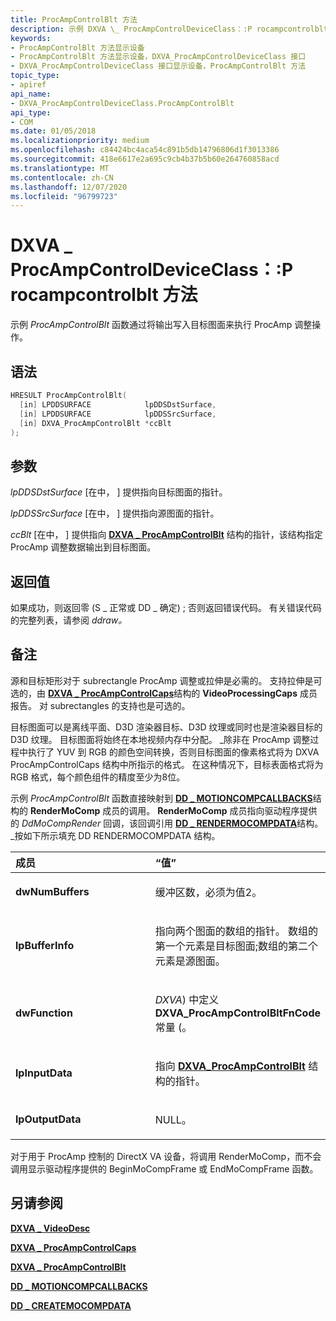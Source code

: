 ```yaml
---
title: ProcAmpControlBlt 方法
description: 示例 DXVA \_ ProcAmpControlDeviceClass：:P rocampcontrolblt 函数通过将输出写入目标图面来执行 ProcAmp 调整操作。
keywords:
- ProcAmpControlBlt 方法显示设备
- ProcAmpControlBlt 方法显示设备，DXVA_ProcAmpControlDeviceClass 接口
- DXVA_ProcAmpControlDeviceClass 接口显示设备，ProcAmpControlBlt 方法
topic_type:
- apiref
api_name:
- DXVA_ProcAmpControlDeviceClass.ProcAmpControlBlt
api_type:
- COM
ms.date: 01/05/2018
ms.localizationpriority: medium
ms.openlocfilehash: c84424bc4aca54c891b5db14796806d1f3013386
ms.sourcegitcommit: 418e6617e2a695c9cb4b37b5b60e264760858acd
ms.translationtype: MT
ms.contentlocale: zh-CN
ms.lasthandoff: 12/07/2020
ms.locfileid: "96799723"
---
```

# <a name="dxva_procampcontroldeviceclassprocampcontrolblt-method"></a>DXVA \_ ProcAmpControlDeviceClass：:P rocampcontrolblt 方法


示例 *ProcAmpControlBlt* 函数通过将输出写入目标图面来执行 ProcAmp 调整操作。

<a name="syntax"></a>语法
------

```cpp
HRESULT ProcAmpControlBlt(
  [in] LPDDSURFACE            lpDDSDstSurface,
  [in] LPDDSURFACE            lpDDSSrcSurface,
  [in] DXVA_ProcAmpControlBlt *ccBlt
);
```

<a name="parameters"></a>参数
----------

*lpDDSDstSurface* \[在中， \] 提供指向目标图面的指针。

*lpDDSSrcSurface* \[在中， \] 提供指向源图面的指针。

*ccBlt* \[在中， \] 提供指向 [**DXVA \_ ProcAmpControlBlt**](/windows-hardware/drivers/ddi/dxva/ns-dxva-_dxva_procampcontrolblt) 结构的指针，该结构指定 ProcAmp 调整数据输出到目标图面。

<a name="return-value"></a>返回值
------------

如果成功，则返回零 (S \_ 正常或 DD \_ 确定) ; 否则返回错误代码。 有关错误代码的完整列表，请参阅 *ddraw。*

<a name="remarks"></a>备注
-------

源和目标矩形对于 subrectangle ProcAmp 调整或拉伸是必需的。 支持拉伸是可选的，由 [**DXVA \_ ProcAmpControlCaps**](/windows-hardware/drivers/ddi/dxva/ns-dxva-_dxva_procampcontrolcaps)结构的 **VideoProcessingCaps** 成员报告。 对 subrectangles 的支持也是可选的。

目标图面可以是离线平面、D3D 渲染器目标、D3D 纹理或同时也是渲染器目标的 D3D 纹理。 目标图面将始终在本地视频内存中分配。 \_除非在 ProcAmp 调整过程中执行了 YUV 到 RGB 的颜色空间转换，否则目标图面的像素格式将为 DXVA ProcAmpControlCaps 结构中所指示的格式。 在这种情况下，目标表面格式将为 RGB 格式，每个颜色组件的精度至少为8位。

示例 *ProcAmpControlBlt* 函数直接映射到 [**DD \_ MOTIONCOMPCALLBACKS**](/windows/win32/api/ddrawint/ns-ddrawint-dd_motioncompcallbacks)结构的 **RenderMoComp** 成员的调用。 **RenderMoComp** 成员指向驱动程序提供的 *DdMoCompRender* 回调，该回调引用 [**DD \_ RENDERMOCOMPDATA**](/windows/win32/api/ddrawint/ns-ddrawint-dd_rendermocompdata)结构。 \_按如下所示填充 DD RENDERMOCOMPDATA 结构。

<table>
<colgroup>
<col width="50%" />
<col width="50%" />
</colgroup>
<thead>
<tr class="header">
<th align="left">成员</th>
<th align="left">“值”</th>
</tr>
</thead>
<tbody>
<tr class="odd">
<td align="left"><p><strong>dwNumBuffers</strong></p></td>
<td align="left"><p>缓冲区数，必须为值2。</p></td>
</tr>
<tr class="even">
<td align="left"><p><strong>lpBufferInfo</strong></p></td>
<td align="left"><p>指向两个图面的数组的指针。 数组的第一个元素是目标图面;数组的第二个元素是源图面。</p></td>
</tr>
<tr class="odd">
<td align="left"><p><strong>dwFunction</strong></p></td>
<td align="left"><p><em>DXVA</em>) 中定义<strong>DXVA_ProcAmpControlBltFnCode</strong>常量 (。</p></td>
</tr>
<tr class="even">
<td align="left"><p><strong>lpInputData</strong></p></td>
<td align="left"><p>指向 <a href="/windows-hardware/drivers/ddi/dxva/ns-dxva-_dxva_procampcontrolblt" data-raw-source="[&lt;strong&gt;DXVA_ProcAmpControlBlt&lt;/strong&gt;](/windows-hardware/drivers/ddi/dxva/ns-dxva-_dxva_procampcontrolblt)"><strong>DXVA_ProcAmpControlBlt</strong></a> 结构的指针。</p></td>
</tr>
<tr class="odd">
<td align="left"><p><strong>lpOutputData</strong></p></td>
<td align="left"><p>NULL。</p></td>
</tr>
</tbody>
</table>

 

对于用于 ProcAmp 控制的 DirectX VA 设备，将调用 RenderMoComp，而不会调用显示驱动程序提供的 BeginMoCompFrame 或 EndMoCompFrame 函数。

## <a name="span-idsee_alsospansee-also"></a><span id="see_also"></span>另请参阅


[**DXVA \_ VideoDesc**](/windows-hardware/drivers/ddi/dxva/ns-dxva-_dxva_videodesc)

[**DXVA \_ ProcAmpControlCaps**](/windows-hardware/drivers/ddi/dxva/ns-dxva-_dxva_procampcontrolcaps)

[**DXVA \_ ProcAmpControlBlt**](/windows-hardware/drivers/ddi/dxva/ns-dxva-_dxva_procampcontrolblt)

[**DD \_ MOTIONCOMPCALLBACKS**](/windows/win32/api/ddrawint/ns-ddrawint-dd_motioncompcallbacks)

[**DD \_ CREATEMOCOMPDATA**](/windows/win32/api/ddrawint/ns-ddrawint-dd_createmocompdata)


